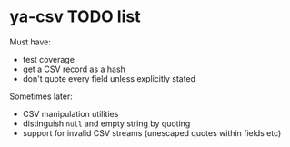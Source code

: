 # ya-csv TODO list

Must have:

 - test coverage
 - get a CSV record as a hash
 - don't quote every field unless explicitly stated

Sometimes later:

 - CSV manipulation utilities
 - distinguish `null` and empty string by quoting
 - support for invalid CSV streams (unescaped quotes within fields etc)
